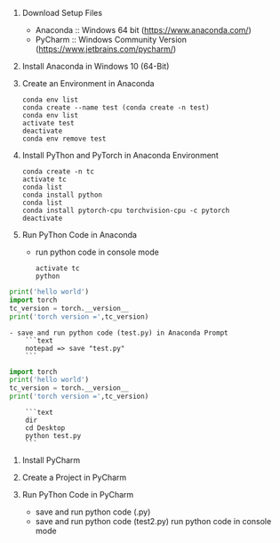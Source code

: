 1. Download Setup Files
    - Anaconda :: Windows 64 bit (https://www.anaconda.com/)
    - PyCharm :: Windows Community Version (https://www.jetbrains.com/pycharm/)

1. Install Anaconda in Windows 10 (64-Bit)

1. Create an Environment in Anaconda
     ```text
    conda env list
    conda create --name test (conda create -n test)
    conda env list
    activate test
    deactivate
    conda env remove test
    ```

1. Install PyThon and PyTorch in Anaconda Environment
    ```text
    conda create -n tc
    activate tc
    conda list
    conda install python
    conda list
    conda install pytorch-cpu torchvision-cpu -c pytorch
    deactivate
    ```

1. Run PyThon Code in Anaconda    
    - run python code in console mode
        ```text
        activate tc
        python
        ```
        
```python
print('hello world')
import torch
tc_version = torch.__version__
print('torch version =',tc_version)      
```
    - save and run python code (test.py) in Anaconda Prompt 
        ```text
        notepad => save "test.py"
        ```
```python
import torch
print('hello world')
tc_version = torch.__version__
print('torch version =',tc_version) 
```
        ```text
        dir
        cd Desktop
        python test.py
        ```
1. Install PyCharm

1. Create a Project in PyCharm

1. Run PyThon Code in PyCharm
    - save and run python code (.py)
    - save and run python code (test2.py)
    run python code in console mode
